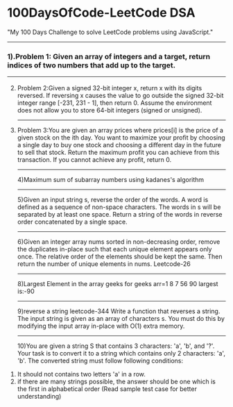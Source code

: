 # 100DaysOfCode-LeetCode DSA
"My 100 Days Challenge to solve LeetCode problems using JavaScript."<br><hr>
### 1).Problem 1: Given an array of integers and a target, return indices of two numbers that add up to the target.<br><hr>
2) Problem 2:Given a signed 32-bit integer x, return x with its digits reversed. If reversing x causes the value to go outside the signed 32-bit integer range [-231, 231 - 1], then return 0.
Assume the environment does not allow you to store 64-bit integers (signed or unsigned).<br> <hr>
3) Problem 3:You are given an array prices where prices[i] is the price of a given stock on the ith day.
You want to maximize your profit by choosing a single day to buy one stock and choosing a different day in the future to sell that stock.
Return the maximum profit you can achieve from this transaction. If you cannot achieve any profit, return 0.<br> <hr>
4)Maximum sum of subarray numbers using kadanes's algorithm<br><hr>
5)Given an input string s, reverse the order of the words.
A word is defined as a sequence of non-space characters. The words in s will be separated by at least one space.
Return a string of the words in reverse order concatenated by a single space.<br><hr>
6)Given an integer array nums sorted in non-decreasing order, remove the duplicates in-place such that each unique element appears only once. The relative order of the elements should be kept the same. Then return the number of unique elements in nums. Leetcode-26<br><hr>
8)Largest Element in the array geeks for geeks arr=1 8 7 56 90 largest is:-90<br><hr>
9)reverse a string leetcode-344 Write a function that reverses a string. The input string is given as an array of characters s.
You must do this by modifying the input array in-place with O(1) extra memory.<br><hr>
10)You are given a string S that contains 3 characters: 'a', 'b', and '?'. Your task is to convert it to a string which contains only 2 characters: 'a', 'b'. The converted string must follow following conditions:
1. It should not contains two letters 'a' in a row.
2. if there are many strings possible, the answer should be one which is the first in alphabetical order
(Read sample test case for better understanding)

